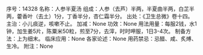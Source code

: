 序号：14328
名称：人参半夏汤
组成：人参（去芦）半两，半夏曲半两，白芷半两，藿香叶（去土）1分，丁香半分，杏仁霜半分。
出处：《卫生总微》卷十四。
主治：小儿痰逆，咳嗽不止。
加减：None
功效：None
用法用量：每服2钱，水1钟，加生姜5片，陈粟米50粒，煎至7分，去滓，时时呷服，1日3-4次。
制备方法：上为细末。
临床应用：None
各家论述：None
用药禁忌：忌醋、咸、炙煿、生冷。
附注：None
